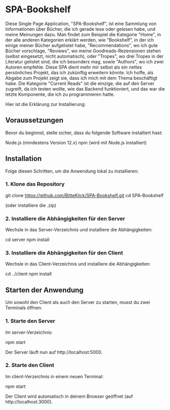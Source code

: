 # SPA-Bookshelf

Diese Single Page Application, "SPA-Bookshelf", ist eine Sammlung von Informationen über Bücher, die ich gerade lese oder gelesen habe, und meine Meinungen dazu. Man findet zum Beispiel die Kategorie "Home", in der alle anderen Kategorien erklärt werden, wie "Bookshelf", in der ich einige meiner Bücher aufgelistet habe, "Recommendations", wo ich gute Bücher vorschlage, "Reviews", wo meine Goodreads-Rezensionen stehen (selbst eingesetzt, nicht automatisch), oder "Tropes", wo drei Tropes in der Literatur gelistet sind, die ich besonders mag, sowie "Authors", wo ich zwei Autoren empfehle.
Diese SPA dient mehr mir selbst als ein nettes persönliches Projekt, das ich zukünftig erweitern könnte. Ich hoffe, als Abgabe zum Projekt zeigt sie, dass ich mich mit dem Thema beschäftigt habe. 
Die Kategorie "Current Reads" ist die einzige, die auf den Server zugreift, da ich testen wollte, wie das Backend funktioniert, und das war die letzte Komponente, die ich zu programmieren hatte.

Hier ist die Erklärung zur Installierung:

## Voraussetzungen

Bevor du beginnst, stelle sicher, dass du folgende Software installiert hast:

Node.js (mindestens Version 12.x)
npm (wird mit Node.js installiert)

## Installation

Folge diesen Schritten, um die Anwendung lokal zu installieren:

### 1. Klone das Repository

git clone https://github.com/BitteKlick/SPA-Bookshelf.git
cd SPA-Bookshelf

(oder installiere die .zip)

### 2. Installiere die Abhängigkeiten für den Server

Wechsle in das Server-Verzeichnis und installiere die Abhängigkeiten:

cd server
npm install

### 3. Installiere die Abhängigkeiten für den Client

Wechsle in das Client-Verzeichnis und installiere die Abhängigkeiten:

cd ../client
npm install

## Starten der Anwendung

Um sowohl den Client als auch den Server zu starten, musst du zwei Terminals öffnen:

### 1. Starte den Server

Im server-Verzeichnis:

npm start

Der Server läuft nun auf http://localhost:5000.

### 2. Starte den Client

Im client-Verzeichnis in einem neuen Terminal:

npm start

Der Client wird automatisch in deinem Browser geöffnet (auf http://localhost:3000).
